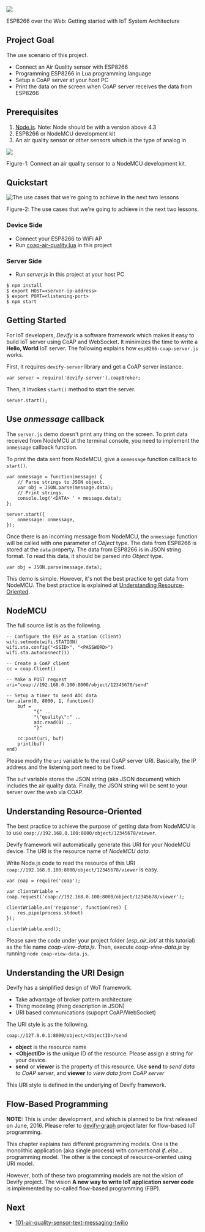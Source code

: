 ![](http://res.cloudinary.com/jollen/image/upload/h_110/v1455862763/devify-logo_rh63vl.png)

ESP8266 over the Web: Getting started with IoT System Architecture

## Project Goal

The use scenario of this project.

* Connect an Air Quality sensor with ESP8266
* Programming ESP8266 in Lua programming language
* Setup a CoAP server at your host PC
* Print the data on the screen when CoAP server receives the data from ESP8266

## Prerequisites

1. [Node.js](https://nodejs.org). Note: Node should be with a version above 4.3
2. ESP8266 or NodeMCU development kit
3. An air quality sensor or other sensors which is the type of analog in

![](https://cloud.githubusercontent.com/assets/1126021/13700095/beb9fa90-e7b9-11e5-8f61-a729ce3e1016.JPG)

Figure-1: Connect an air quality sensor to a NodeMCU development kit.

## Quickstart

![The use cases that we're going to achieve in the next two lessons](https://cloud.githubusercontent.com/assets/1126021/13699804/b9498212-e7b7-11e5-99e3-734ac6bf91da.png)

Figure-2: The use cases that we're going to achieve in the next two lessons.

### Device Side

* Connect your ESP8266 to WiFi AP
* Run [coap-air-quality.lua](esp8266/coap-air-quality.lua) in this project

### Server Side

* Run *server.js* in this project at your host PC

```
$ npm install
$ export HOST=<server-ip-address>
$ export PORT=<listening-port>
$ npm start
```

## Getting Started

For IoT developers, *Devify* is a software framework which makes it easy to build IoT server using CoAP and WebSocket. It minimizes the time to write a **Hello, World** IoT server. The following explains how ```esp8266-coap-server.js``` works.

First, it requires ```devify-server``` library and get a CoAP server instance.

```
var server = require('devify-server').coapBroker;
```
Then, it invokes ```start()``` method to start the server.

```
server.start();
```

## Use *onmessage* callback

The ```server.js``` demo doesn't print any thing on the screen. To print data received from NodeMCU at the terminal console, you need to implement the ```onmessage``` callback function. 

To print the data sent from NodeMCU, give a ```onmessage``` function callback to ```start()```.

```
var onmessage = function(message) {
	// Parse strings to JSON object.
	var obj = JSON.parse(message.data);
	// Print strings.
	console.log('<DATA> ' + message.data);
};

server.start({
	onmessage: onmessage,
});
```
Once there is an incoming message from NodeMCU, the ```onmessage``` function will be called with one parameter of *Object* type. The data from ESP8266 is stored at the ```data``` property. The data from ESP8266 is in JSON string format. To read this data, it should be parsed into *Object* type.

```
var obj = JSON.parse(message.data);
```

This demo is simple. However, it's not the best practice to get data from NodeMCU. The best practice is explained at [Understanding Resource-Oriented](README.md#understanding-resource-oriented).

## NodeMCU

The full source list is as the following.

```
-- Configure the ESP as a station (client)
wifi.setmode(wifi.STATION)  
wifi.sta.config("<SSID>", "<PASSWORD>")  
wifi.sta.autoconnect(1)

-- Create a CoAP client
cc = coap.Client()

-- Make a POST request
uri="coap://192.168.0.100:8000/object/12345678/send"

-- Setup a timer to send ADC data
tmr.alarm(0, 8000, 1, function() 
    buf = 
          "{" ..
          "\"quality\":" ..
          adc.read(0) ..
          "}"
    
    cc:post(uri, buf)
    print(buf)
end)
```

Please modify the ```uri``` variable to the real CoAP server URI. Basically, the IP address and the listening port need to be fixed.

The ```buf``` variable stores the JSON string (aka JSON document) which includes the air quality data. Finally, the JSON string will be sent to your server over the web via COAP.

## Understanding Resource-Oriented

The best practice to achieve the purpose of getting data from NodeMCU is to use ```coap://192.168.0.100:8000/object/12345678/viewer```.

Devify framework will automatically generate this URI for your NodeMCU device. The URI is the resource name of *NodeMCU data*.

Write Node.js code to read the resource of this URI ```coap://192.168.0.100:8000/object/12345678/viewer``` is easy.

```
var coap = require('coap');

var clientWriable = coap.request('coap://192.168.0.100:8000/object/12345678/viewer');

clientWriable.on('response', function(res) {
    res.pipe(process.stdout)
});

clientWriable.end();
```

Please save the code under your project folder (*esp_air_iot/* at this tutorial) as the file name *coap-view-data.js*. Then, execute *coap-view-data.js* by running ```node coap-view-data.js```.

## Understanding the URI Design

Devify has a simplified design of WoT framework.

* Take advantage of broker pattern architecture
* Thing modeling (thing description in JSON)
* URI based communications (supoprt CoAP/WebSocket)

The URI style is as the following.

```
coap://127.0.0.1:8000/object/<ObjectID>/send
```

* **object** is the resource name
* **&lt;ObjectID&gt;** is the unique ID of the resource. Please assign a string for your device.
* **send** or **viewer** is the property of this resource. Use **send** to *send data to CoAP server*, and **viewer** to *view data from CoAP server*

This URI style is defined in the underlying of Devify framework.

## Flow-Based Programming

**NOTE:** This is under development, and which is planned to be first released on June, 2016. Please refer to [devify-graph](https://github.com/DevifyPlatform/devify-graph) project later for flow-based IoT programming.

This chapter explains two different programming models. One is the monolithic application (aka single process) with conventional *if..else...* programming model. The other is the concept of resource-oriented using URI model.

However, both of these two programming models are not the vision of Devify project. The vision **A new way to write IoT application server code** is implemented by so-called flow-based programming (FBP).

## Next

* [101-air-quality-sensor-text-messaging-twilio](../101-air-quality-sensor-text-messaging-twilio)
